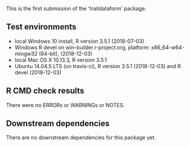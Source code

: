 This is the first submission of the 'traitdataform' package. 

## Test environments

* local Windows 10 install, R version 3.5.1 (2018-07-03) 
* Windows R devel on win-builder.r-project.org, platform: x86_64-w64-mingw32 (64-bit), (2018-12-03)
* local Mac OS X 10.13.3, R version 3.5.1
* Ubuntu 14.04.5 LTS (on travis-ci), R version 3.5.1 (2018-12-03) and R devel (2018-12-03)

## R CMD check results

There were no ERRORs or WARNINGs or NOTES. 

## Downstream dependencies

There are no downstream dependencies for this package yet. 
